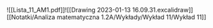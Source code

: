 ![[Lista_11_AM1.pdf]]![[Drawing 2023-01-13 16.09.31.excalidraw]][[Notatki/Analiza matematyczna 1.2A/Wykłady/Wykład 11/Wykład 11]]